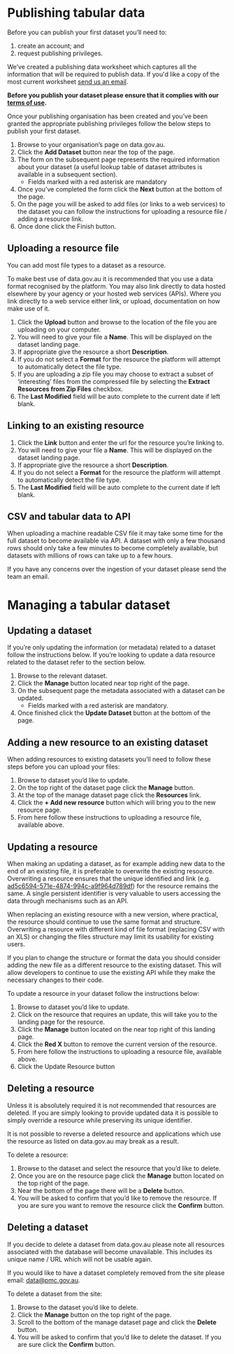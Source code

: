 # Publishing tabular data

Before you can publish your first dataset you’ll need to:

1. create an account; and
2. request publishing privileges. 

We’ve created a publishing data worksheet which captures all the information that will be required to publish data. If you'd like a copy of the most current worksheet [send us an email](data@pmc.gov.au).

**Before you publish your dataset please ensure that it complies with our [terms of use](https://data.gov.au/about).** 

Once your publishing organisation has been created and you’ve been granted the appropriate publishing privileges follow the below steps to publish your first dataset.

1. Browse to your organisation’s page on data.gov.au.
2. Click the **Add Dataset** button near the top of the page.
3. The form on the subsequent page represents the required information about your dataset (a useful lookup table of dataset attributes is available in a subsequent section).
   * Fields marked with a red asterisk are mandatory
4. Once you’ve completed the form click the **Next** button at the bottom of the page.
5. On the page you will be asked to add files (or links to a web services) to the dataset you can follow the instructions for uploading a resource file / adding a resource link. 
6. Once done click the Finish button.

## Uploading a resource file

You can add most file types to a dataset as a resource. 

To make best use of data.gov.au it is recommended that you use a data format recognised by the platform. You may also link directly to data hosted elsewhere by your agency or your hosted web services (APIs). Where you link directly to a web service either link, or upload, documentation on how make use of it.

1. Click the **Upload** button and browse to the location of the file you are uploading on your computer.
2. You will need to give your file a **Name**. This will be displayed on the dataset landing page.
3. If appropriate give the resource a short **Description**.
4. If you do not select a **Format** for the resource the platform will attempt to automatically detect the file type.
5. If you are uploading a zip file you may choose to extract a subset of ‘interesting’ files from the compressed file by selecting the **Extract Resources from Zip Files** checkbox.
6. The **Last Modified** field will be auto complete to the current date if left blank.

## Linking to an existing resource

1. Click the **Link** button and enter the url for the resource you’re linking to. 
2. You will need to give your file a **Name**. This will be displayed on the dataset landing page.
3. If appropriate give the resource a short **Description**.
4. If you do not select a **Format** for the resource the platform will attempt to automatically detect the file type.
5. The **Last Modified** field will be auto complete to the current date if left blank.

## CSV and tabular data to API

When uploading a machine readable CSV file it may take some time for the full dataset to become available via API. A dataset with only a few thousand rows should only take a few minutes to become completely available, but datasets with millions of rows can take up to a few hours. 

If you have any concerns over the ingestion of your dataset please send the team an email.

# Managing a tabular dataset

## Updating a dataset

If you’re only updating the information (or metadata) related to a dataset follow the instructions below. If you’re looking to update a data resource related to the dataset refer to the section below.

1. Browse to the relevant dataset.
2. Click the **Manage** button located near top right of the page.
3. On the subsequent page the metadata associated with a dataset can be updated.
   * Fields marked with a red asterisk are mandatory.
4. Once finished click the **Update Dataset** button at the bottom of the page.

## Adding a new resource to an existing dataset

When adding resources to existing datasets you’ll need to follow these steps before you can upload your files:

1. Browse to dataset you’d like to update.
2. On the top right of the dataset page click the **Manage** button.
3. At the top of the manage dataset page click the **Resources** link.
4. Click the **+ Add new resource** button which will bring you to the new resource page.
5. From here follow these instructions to uploading a resource file, available above.

## Updating a resource

When making an updating a dataset, as for example adding new data to the end of an existing file, it is preferable to overwrite the existing resource. Overwriting a resource ensures that the unique identified and link (e.g. [ad5c6594-571e-4874-994c-a9f964d789df](http://data.gov.au/dataset/disaster-events-with-category-impact-and-location/resource/ad5c6594-571e-4874-994c-a9f964d789df)) for the resource remains the same. A single persistent identifier is very valuable to users accessing the data through mechanisms such as an API. 

When replacing an existing resource with a new version, where practical, the resource should continue to use the same format and structure. Overwriting a resource with different kind of file format (replacing CSV with an XLS) or changing the files structure may limit its usability for existing users.

If you plan to change the structure or format the data you should consider adding the new file as a different resource to the existing dataset. This will allow developers to continue to use the existing API while they make the necessary changes to their code.

To update a resource in your dataset follow the instructions below:

1. Browse to dataset you’d like to update.
2. Click on the resource that requires an update, this will take you to the landing page for the resource.
3. Click the **Manage** button located on the near top right of this landing page.
4. Click the **Red X** button to remove the current version of the resource.
5. From here follow the instructions to uploading a resource file, available above. 
6. Click the Update Resource button

## Deleting a resource

Unless it is absolutely required it is not recommended that resources are deleted. If you are simply looking to provide updated data it is possible to simply override a resource while preserving its unique identifier.

It is not possible to reverse a deleted resource and applications which use the resource as listed on data.gov.au may break as a result.

To delete a resource:

1. Browse to the dataset and select the resource that you’d like to delete.
2. Once you are on the resource page click the **Manage** button located on the top right of the page.
3. Near the bottom of the page there will be a **Delete** button.
4. You will be asked to confirm that you’d like to remove the resource. If you are sure you want to remove the resource click the **Confirm** button.

## Deleting a dataset

If you decide to delete a dataset from data.gov.au please note all resources associated with the database will become unavailable. This includes its unique name / URL which will not be usable again.

If you would like to have a dataset completely removed from the site please email: data@pmc.gov.au.

To delete a dataset from the site:

1. Browse to the dataset you’d like to delete.
2. Click the **Manage** button on the top right of the page.
3. Scroll to the bottom of the manage dataset page and click the **Delete** button.
4. You will be asked to confirm that you’d like to delete the dataset. If you are sure click the **Confirm** button.

